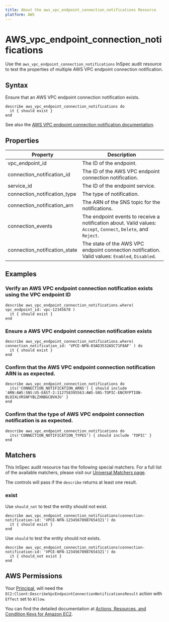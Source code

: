 ```yaml
---
title: About the aws_vpc_endpoint_connection_notifications Resource
platform: AWS
---
```


# AWS\_vpc\_endpoint\_connection\_notifications

Use the `aws_vpc_endpoint_connection_notifications` InSpec audit resource to test the properties of multiple AWS VPC endpoint connection notification.

## Syntax

Ensure that an AWS VPC endpoint connection notification exists.

    describe aws_vpc_endpoint_connection_notifications do
      it { should exist }
    end

See also the [AWS VPC endpoint connection notification documentation](https://docs.AWS.amazon.com/AWSCloudFormation/latest/UserGuide/AWS-resource-ec2-vpcendpointconnectionnotification.html).

## Properties

|Property                                   | Description|
| ---                                       | --- |
|vpc_endpoint_id                            | The ID of the endpoint. |
|connection_notification_id                 | The ID of the AWS VPC endpoint connection notification. |
|service_id                                 | The ID of the endpoint service. |
|connection_notification_type               | The type of notification.|
|connection_notification_arn                | The ARN of the SNS topic for the notifications. |
|connection_events                          | The endpoint events to receive a notification about. Valid values: `Accept`, `Connect`, `Delete`, and `Reject`.  |
|connection_notification_state              | The state of the AWS VPC endpoint connection notification. Valid values: `Enabled`, `Disabled`. |

## Examples

### Verify an AWS VPC endpoint connection notification exists using the VPC endpoint ID

    describe aws_vpc_endpoint_connection_notifications.where( vpc_endpoint_id: vpc-12345678 )
      it { should exist }
    end

### Ensure a AWS VPC endpoint connection notification exists

    describe aws_vpc_endpoint_connection_notifications.where( connection_notification_id: 'VPCE-NFN-03AD3532A5C71F8AF' ) do
      it { should exist }
    end

### Confirm that the AWS VPC endpoint connection notification ARN is as expected.

    describe aws_vpc_endpoint_connection_notifications do
      its('CONNECTION_NOTIFICATION_ARNS') { should include 'ARN:AWS:SNS:US-EAST-2:112758395563:AWS-SNS-TOPIC-ENCRYPTION-BLOIXLVRSNFYBLZXNBGCBVHJU' }
    end

### Confirm that the type of AWS VPC endpoint connection notification is as expected.

    describe aws_vpc_endpoint_connection_notifications do
      its('CONNECTION_NOTIFICATION_TYPES') { should include 'TOPIC' }
    end

## Matchers

This InSpec audit resource has the following special matchers. For a full list of the available matchers, please visit our [Universal Matchers page](https://www.inspec.io/docs/reference/matchers/).

The controls will pass if the `describe` returns at least one result.

### exist

Use `should_not` to test the entity should not exist.

    describe aws_vpc_endpoint_connection_notifications(connection-notification-id: 'VPCE-NFN-12345678987654321') do
      it { should exist }
    end

Use `should` to test the entity should not exists.

    describe aws_vpc_endpoint_connection_notifications(connection-notification-id: 'VPCE-NFN-12345678987654321') do
      it { should_not exist }
    end

## AWS Permissions

Your [Principal](https://docs.aws.amazon.com/IAM/latest/UserGuide/intro-structure.html#intro-structure-principal), will need the `EC2:Client:DescribeVpcEndpointConnectionNotificationsResult` action with `Effect` set to `Allow`.

You can find the detailed documentation at [Actions, Resources, and Condition Keys for Amazon EC2](https://docs.AWS.amazon.com/IAM/latest/UserGuide/list_amazonec2.html).
